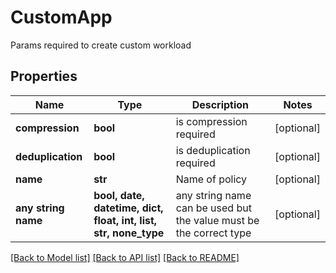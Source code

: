 # CustomApp

Params required to create custom workload

## Properties
Name | Type | Description | Notes
------------ | ------------- | ------------- | -------------
**compression** | **bool** | is compression required | [optional] 
**deduplication** | **bool** | is deduplication required | [optional] 
**name** | **str** | Name of policy | [optional] 
**any string name** | **bool, date, datetime, dict, float, int, list, str, none_type** | any string name can be used but the value must be the correct type | [optional]

[[Back to Model list]](../README.md#documentation-for-models) [[Back to API list]](../README.md#documentation-for-api-endpoints) [[Back to README]](../README.md)


